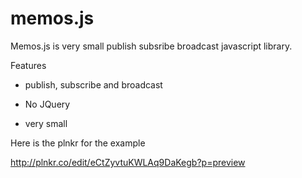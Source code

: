 memos.js
=======

Memos.js is very small publish subsribe broadcast javascript library. 

Features

* publish, subscribe and broadcast

* No JQuery

* very small


Here is the plnkr for the example 

http://plnkr.co/edit/eCtZyvtuKWLAq9DaKegb?p=preview

